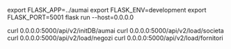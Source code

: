 export FLASK_APP=../aumai
export FLASK_ENV=development
export FLASK_PORT=5001
flask run --host=0.0.0.0


curl 0.0.0.0:5000/api/v2/initDB/aumai
curl 0.0.0.0:5000/api/v2/load/societa
curl 0.0.0.0:5000/api/v2/load/negozi
curl 0.0.0.0:5000/api/v2/load/fornitori
